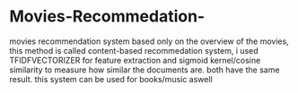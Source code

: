 # Movies-Recommedation-
movies recommendation system based only on the overview of the movies, this method is called content-based recommedation system,
i used TFIDFVECTORIZER for feature extraction and sigmoid kernel/cosine similarity to measure how similar the documents are. both have the same result.
this system can be used for books/music aswell 
